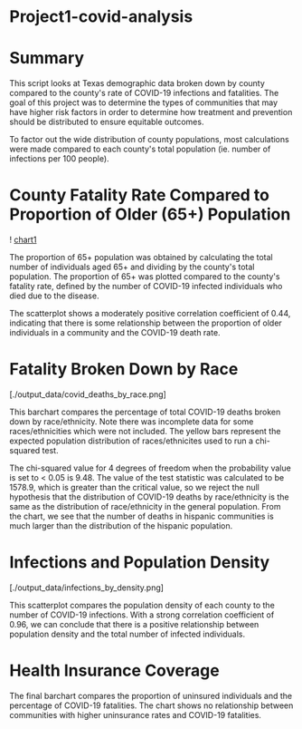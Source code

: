# Project1-covid-analysis

# Summary

This script looks at Texas demographic data broken down by county compared to the county's rate of COVID-19 infections and fatalities. The goal of this project was to determine the types of communities that may have higher risk factors in order to determine how treatment and prevention should be distributed to ensure equitable outcomes. 

To factor out the wide distribution of county populations, most calculations were made compared to each county's total population (ie. number of infections per 100 people). 

# County Fatality Rate Compared to Proportion of Older (65+) Population

! [chart1](output_data/fatalities_by_age.png)

The proportion of 65+ population was obtained by calculating the total number of individuals aged 65+ and dividing by the county's total population. The proportion of 65+ was plotted compared to the county's fatality rate, defined by the number of COVID-19 infected individuals who died due to the disease. 

The scatterplot shows a moderately positive correlation coefficient of 0.44, indicating that there is some relationship between the proportion of older individuals in a community and the COVID-19 death rate. 

# Fatality Broken Down by Race

[./output_data/covid_deaths_by_race.png]

This barchart compares the percentage of total COVID-19 deaths broken down by race/ethnicity. Note there was incomplete data for some races/ethnicities which were not included. The yellow bars represent the expected population distribution of races/ethnicites used to run a chi-squared test. 

The chi-squared value for 4 degrees of freedom when the probability value is set to < 0.05 is 9.48. The value of the test statistic was calculated to be 1578.9, which is greater than the critical value, so we reject the null hypothesis that the distribution of COVID-19 deaths by race/ethnicity is the same as the distribution of race/ethnicity in the general population. From the chart, we see that the number of deaths in hispanic communities is much larger than the distribution of the hispanic population. 

# Infections and Population Density

[./output_data/infections_by_density.png]

This scatterplot compares the population density of each county to the number of COVID-19 infections. With a strong correlation coefficient of 0.96, we can conclude that there is a positive relationship between population density and the total number of infected individuals. 

# Health Insurance Coverage

The final barchart compares the proportion of uninsured individuals and the percentage of COVID-19 fatalities. The chart shows no relationship between communities with higher uninsurance rates and COVID-19 fatalities. 